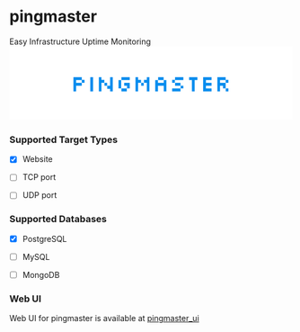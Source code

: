 # pingmaster

Easy Infrastructure Uptime Monitoring   
![pingmaster](pingmaster.png "Text to show on mouseover")

### Supported Target Types
- [x] Website
- [ ] TCP port
- [ ] UDP port


### Supported Databases
- [x] PostgreSQL
- [ ] MySQL
- [ ] MongoDB


### Web UI
Web UI for pingmaster is available at [pingmaster_ui](https://github.com/sgkandale/pingmaster_ui)